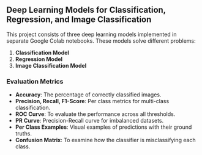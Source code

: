 ## Deep Learning Models for Classification, Regression, and Image Classification

This project consists of three deep learning models implemented in separate Google Colab notebooks. These models solve different problems:

1. **Classification Model**  
2. **Regression Model**  
3. **Image Classification Model**

### Evaluation Metrics
- **Accuracy**: The percentage of correctly classified images.
- **Precision, Recall, F1-Score**: Per class metrics for multi-class classification.
- **ROC Curve**: To evaluate the performance across all thresholds.
- **PR Curve**: Precision-Recall curve for imbalanced datasets.
- **Per Class Examples**: Visual examples of predictions with their ground truths.
- **Confusion Matrix**: To examine how the classifier is misclassifying each class.
